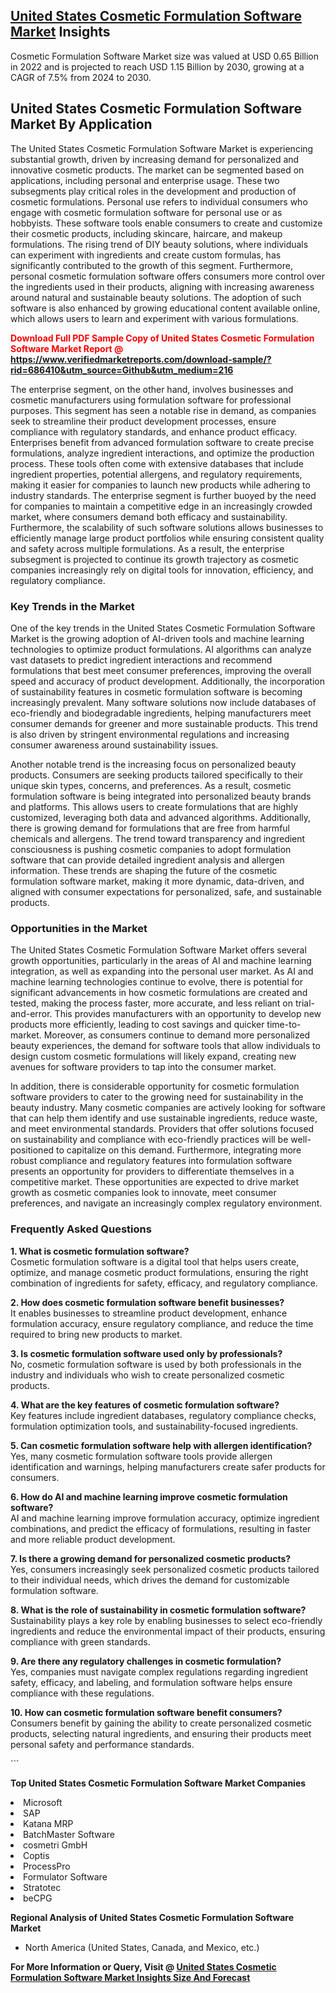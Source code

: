 <h2><a href="https://www.verifiedmarketreports.com/download-sample/?rid=686410&amp;utm_source=Github&amp;utm_medium=216" target="_blank">United States Cosmetic Formulation Software Market</a> Insights</h2><p>Cosmetic Formulation Software Market size was valued at USD 0.65 Billion in 2022 and is projected to reach USD 1.15 Billion by 2030, growing at a CAGR of 7.5% from 2024 to 2030.</p><p><h2>United States Cosmetic Formulation Software Market By Application</h2><p>The United States Cosmetic Formulation Software Market is experiencing substantial growth, driven by increasing demand for personalized and innovative cosmetic products. The market can be segmented based on applications, including personal and enterprise usage. These two subsegments play critical roles in the development and production of cosmetic formulations. Personal use refers to individual consumers who engage with cosmetic formulation software for personal use or as hobbyists. These software tools enable consumers to create and customize their cosmetic products, including skincare, haircare, and makeup formulations. The rising trend of DIY beauty solutions, where individuals can experiment with ingredients and create custom formulas, has significantly contributed to the growth of this segment. Furthermore, personal cosmetic formulation software offers consumers more control over the ingredients used in their products, aligning with increasing awareness around natural and sustainable beauty solutions. The adoption of such software is also enhanced by growing educational content available online, which allows users to learn and experiment with various formulations. <strong><p><span class=""><span style="color: #ff0000;"><strong>Download Full PDF Sample Copy of United States Cosmetic Formulation Software Market Report</strong> @ </span><a href="https://www.verifiedmarketreports.com/download-sample/?rid=686410&amp;utm_source=Github&amp;utm_medium=216" target="_blank">https://www.verifiedmarketreports.com/download-sample/?rid=686410&amp;utm_source=Github&amp;utm_medium=216</a></span></p></strong></p><p>The enterprise segment, on the other hand, involves businesses and cosmetic manufacturers using formulation software for professional purposes. This segment has seen a notable rise in demand, as companies seek to streamline their product development processes, ensure compliance with regulatory standards, and enhance product efficacy. Enterprises benefit from advanced formulation software to create precise formulations, analyze ingredient interactions, and optimize the production process. These tools often come with extensive databases that include ingredient properties, potential allergens, and regulatory requirements, making it easier for companies to launch new products while adhering to industry standards. The enterprise segment is further buoyed by the need for companies to maintain a competitive edge in an increasingly crowded market, where consumers demand both efficacy and sustainability. Furthermore, the scalability of such software solutions allows businesses to efficiently manage large product portfolios while ensuring consistent quality and safety across multiple formulations. As a result, the enterprise subsegment is projected to continue its growth trajectory as cosmetic companies increasingly rely on digital tools for innovation, efficiency, and regulatory compliance.</p><h3>Key Trends in the Market</h3><p>One of the key trends in the United States Cosmetic Formulation Software Market is the growing adoption of AI-driven tools and machine learning technologies to optimize product formulations. AI algorithms can analyze vast datasets to predict ingredient interactions and recommend formulations that best meet consumer preferences, improving the overall speed and accuracy of product development. Additionally, the incorporation of sustainability features in cosmetic formulation software is becoming increasingly prevalent. Many software solutions now include databases of eco-friendly and biodegradable ingredients, helping manufacturers meet consumer demands for greener and more sustainable products. This trend is also driven by stringent environmental regulations and increasing consumer awareness around sustainability issues.</p><p>Another notable trend is the increasing focus on personalized beauty products. Consumers are seeking products tailored specifically to their unique skin types, concerns, and preferences. As a result, cosmetic formulation software is being integrated into personalized beauty brands and platforms. This allows users to create formulations that are highly customized, leveraging both data and advanced algorithms. Additionally, there is growing demand for formulations that are free from harmful chemicals and allergens. The trend toward transparency and ingredient consciousness is pushing cosmetic companies to adopt formulation software that can provide detailed ingredient analysis and allergen information. These trends are shaping the future of the cosmetic formulation software market, making it more dynamic, data-driven, and aligned with consumer expectations for personalized, safe, and sustainable products.</p><h3>Opportunities in the Market</h3><p>The United States Cosmetic Formulation Software Market offers several growth opportunities, particularly in the areas of AI and machine learning integration, as well as expanding into the personal user market. As AI and machine learning technologies continue to evolve, there is potential for significant advancements in how cosmetic formulations are created and tested, making the process faster, more accurate, and less reliant on trial-and-error. This provides manufacturers with an opportunity to develop new products more efficiently, leading to cost savings and quicker time-to-market. Moreover, as consumers continue to demand more personalized beauty experiences, the demand for software tools that allow individuals to design custom cosmetic formulations will likely expand, creating new avenues for software providers to tap into the consumer market.</p><p>In addition, there is considerable opportunity for cosmetic formulation software providers to cater to the growing need for sustainability in the beauty industry. Many cosmetic companies are actively looking for software that can help them identify and use sustainable ingredients, reduce waste, and meet environmental standards. Providers that offer solutions focused on sustainability and compliance with eco-friendly practices will be well-positioned to capitalize on this demand. Furthermore, integrating more robust compliance and regulatory features into formulation software presents an opportunity for providers to differentiate themselves in a competitive market. These opportunities are expected to drive market growth as cosmetic companies look to innovate, meet consumer preferences, and navigate an increasingly complex regulatory environment.</p><h3>Frequently Asked Questions</h3><p><strong>1. What is cosmetic formulation software?</strong><br>Cosmetic formulation software is a digital tool that helps users create, optimize, and manage cosmetic product formulations, ensuring the right combination of ingredients for safety, efficacy, and regulatory compliance.</p><p><strong>2. How does cosmetic formulation software benefit businesses?</strong><br>It enables businesses to streamline product development, enhance formulation accuracy, ensure regulatory compliance, and reduce the time required to bring new products to market.</p><p><strong>3. Is cosmetic formulation software used only by professionals?</strong><br>No, cosmetic formulation software is used by both professionals in the industry and individuals who wish to create personalized cosmetic products.</p><p><strong>4. What are the key features of cosmetic formulation software?</strong><br>Key features include ingredient databases, regulatory compliance checks, formulation optimization tools, and sustainability-focused ingredients.</p><p><strong>5. Can cosmetic formulation software help with allergen identification?</strong><br>Yes, many cosmetic formulation software tools provide allergen identification and warnings, helping manufacturers create safer products for consumers.</p><p><strong>6. How do AI and machine learning improve cosmetic formulation software?</strong><br>AI and machine learning improve formulation accuracy, optimize ingredient combinations, and predict the efficacy of formulations, resulting in faster and more reliable product development.</p><p><strong>7. Is there a growing demand for personalized cosmetic products?</strong><br>Yes, consumers increasingly seek personalized cosmetic products tailored to their individual needs, which drives the demand for customizable formulation software.</p><p><strong>8. What is the role of sustainability in cosmetic formulation software?</strong><br>Sustainability plays a key role by enabling businesses to select eco-friendly ingredients and reduce the environmental impact of their products, ensuring compliance with green standards.</p><p><strong>9. Are there any regulatory challenges in cosmetic formulation?</strong><br>Yes, companies must navigate complex regulations regarding ingredient safety, efficacy, and labeling, and formulation software helps ensure compliance with these regulations.</p><p><strong>10. How can cosmetic formulation software benefit consumers?</strong><br>Consumers benefit by gaining the ability to create personalized cosmetic products, selecting natural ingredients, and ensuring their products meet personal safety and performance standards.</p>```</p><p><strong>Top United States Cosmetic Formulation Software Market Companies</strong></p><div data-test-id=""><p><li>Microsoft</li><li> SAP</li><li> Katana MRP</li><li> BatchMaster Software</li><li> cosmetri GmbH</li><li> Coptis</li><li> ProcessPro</li><li> Formulator Software</li><li> Stratotec</li><li> beCPG</li></p><div><strong>Regional Analysis of&nbsp;United States Cosmetic Formulation Software Market</strong></div><ul><li dir="ltr"><p dir="ltr">North America&nbsp;(United States, Canada, and Mexico, etc.)</p></li></ul><p><strong>For More Information or Query, Visit @&nbsp;</strong><strong><a href="https://www.verifiedmarketreports.com/product/cosmetic-formulation-software-market/?utm_source=Github&amp;utm_medium=216" target="_blank">United States Cosmetic Formulation Software Market Insights Size And Forecast</a></strong></p></div>
